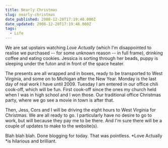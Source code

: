 ```yaml
---
title: Nearly Christmas
slug: nearly-christmas
date_published: 2008-12-20T17:19:48.000Z
date_updated: 2008-12-20T17:19:48.000Z
tags:
  - Life
---
```


We are sat upstairs watching *Love Actually* (which I'm disappointed to realise we purchased -- for some unknown reason -- in full frame), drinking coffee and eating cookies. Jessica is sorting through her beads, puppy is sleeping under the futon and in front of the space heater.

The presents are all wrapped and in boxes, ready to be transported to West Virginia, and some on to Michigan after the New Year. Monday is the last day of real work I have until 2009. Tuesday I am entered in our office chili cook-off, which will be fun. First cook-off since the ones my church held when I was in high school and I won those. Our traditional office Christmas party, where we go see a movie in town is after that.

Then, Jess, Cors and I will be driving the eight hours to West Virginia for Christmas. We are all ready to go. I particularly have no desire to go to work, but will because they pay me to be there. And I'm sure there will be a couple of updates to make to the website(s).

Blah blah blah. Done blogging for today. That was pointless. *Love Actually *is hilarious and brilliant.
